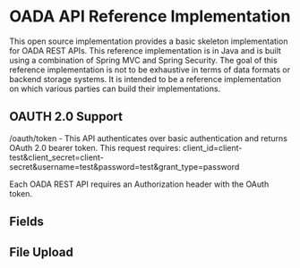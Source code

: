 OADA API Reference Implementation
=================================

This open source implementation provides a basic skeleton implementation for OADA REST APIs. This reference implementation is in Java and is built using a combination of Spring MVC and Spring Security. The goal of this reference implementation is not to be exhaustive in terms of data formats or backend storage systems. It is intended to be a reference implementation on which various parties can build their implementations.

OAUTH 2.0 Support
-----------------

/oauth/token - This API authenticates over basic authentication and returns OAuth 2.0 bearer token. This request requires:
client_id=client-test&client_secret=client-secret&username=test&password=test&grant_type=password

Each OADA REST API requires an Authorization header with the OAuth token.

Fields
------

File Upload
-----------
